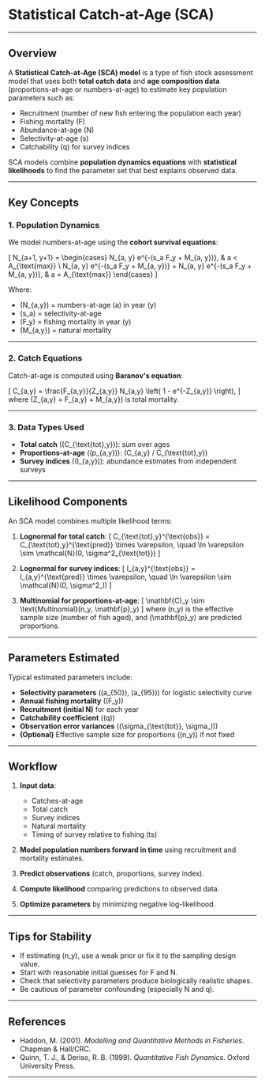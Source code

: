# Statistical Catch-at-Age (SCA)

---

## Overview
A **Statistical Catch-at-Age (SCA) model** is a type of fish stock assessment model that uses both **total catch data** and **age composition data** (proportions-at-age or numbers-at-age) to estimate key population parameters such as:

- Recruitment (number of new fish entering the population each year)
- Fishing mortality (F)
- Abundance-at-age (N)
- Selectivity-at-age (s)
- Catchability (q) for survey indices

SCA models combine **population dynamics equations** with **statistical likelihoods** to find the parameter set that best explains observed data.

---

## Key Concepts

### 1. Population Dynamics
We model numbers-at-age using the **cohort survival equations**:

\[
N_{a+1, y+1} =
\begin{cases}
N_{a, y} e^{-(s_a F_y + M_{a, y})}, & a < A_{\text{max}} \\
N_{a, y} e^{-(s_a F_y + M_{a, y})} + N_{a, y} e^{-(s_a F_y + M_{a, y})}, & a = A_{\text{max}}
\end{cases}
\]

Where:
- \(N_{a,y}\) = numbers-at-age \(a\) in year \(y\)
- \(s_a\) = selectivity-at-age
- \(F_y\) = fishing mortality in year \(y\)
- \(M_{a,y}\) = natural mortality

---

### 2. Catch Equations
Catch-at-age is computed using **Baranov's equation**:

\[
C_{a,y} = \frac{F_{a,y}}{Z_{a,y}} N_{a,y} \left( 1 - e^{-Z_{a,y}} \right),
\]
where \(Z_{a,y} = F_{a,y} + M_{a,y}\) is total mortality.

---

### 3. Data Types Used
- **Total catch** (\(C_{\text{tot},y}\)): sum over ages
- **Proportions-at-age** (\(p_{a,y}\)): \(C_{a,y} / C_{\text{tot},y}\)
- **Survey indices** (\(I_{a,y}\)): abundance estimates from independent surveys

---

## Likelihood Components

An SCA model combines multiple likelihood terms:

1. **Lognormal for total catch**:
\[
C_{\text{tot},y}^{\text{obs}} = C_{\text{tot},y}^{\text{pred}} \times \varepsilon, \quad \ln \varepsilon \sim \mathcal{N}(0, \sigma^2_{\text{tot}})
\]

2. **Lognormal for survey indices**:
\[
I_{a,y}^{\text{obs}} = I_{a,y}^{\text{pred}} \times \varepsilon, \quad \ln \varepsilon \sim \mathcal{N}(0, \sigma^2_I)
\]

3. **Multinomial for proportions-at-age**:
\[
\mathbf{C}_y \sim \text{Multinomial}(n_y, \mathbf{p}_y)
\]
where \(n_y\) is the effective sample size (number of fish aged), and \(\mathbf{p}_y\) are predicted proportions.

---

## Parameters Estimated
Typical estimated parameters include:
- **Selectivity parameters** (\(a_{50}\), \(a_{95}\)) for logistic selectivity curve
- **Annual fishing mortality** (\(F_y\))
- **Recruitment (initial N)** for each year
- **Catchability coefficient** (\(q\))
- **Observation error variances** (\(\sigma_{\text{tot}}, \sigma_I\))
- **(Optional)** Effective sample size for proportions (\(n_y\)) if not fixed

---

## Workflow
1. **Input data**:
   - Catches-at-age
   - Total catch
   - Survey indices
   - Natural mortality
   - Timing of survey relative to fishing (ts)

2. **Model population numbers forward in time** using recruitment and mortality estimates.

3. **Predict observations** (catch, proportions, survey index).

4. **Compute likelihood** comparing predictions to observed data.

5. **Optimize parameters** by minimizing negative log-likelihood.

---

## Tips for Stability
- If estimating \(n_y\), use a weak prior or fix it to the sampling design value.
- Start with reasonable initial guesses for F and N.
- Check that selectivity parameters produce biologically realistic shapes.
- Be cautious of parameter confounding (especially N and q).

---

## References
- Haddon, M. (2001). *Modelling and Quantitative Methods in Fisheries*. Chapman & Hall/CRC.
- Quinn, T. J., & Deriso, R. B. (1999). *Quantitative Fish Dynamics*. Oxford University Press.

---


